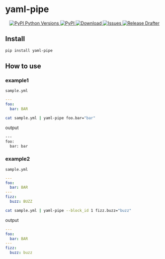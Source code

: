 # yaml-pipe

<p align="center">
  <a href="https://pypi.org/project/yaml-pipe/">
    <img
      alt="PyPI Python Versions"
      src="https://img.shields.io/pypi/pyversions/yaml-pipe"
    />
  </a>
  <a href="https://pypi.org/project/yaml-pipe/">
    <img
      alt="PyPI"
      src="https://img.shields.io/pypi/v/yaml-pipe"
    />
  </a>
  <a href="https://pepy.tech/project/yaml-pipe">
    <img
      alt="Download"
      src="https://pepy.tech/badge/yaml-pipe"
    />
  </a>
  <a href="https://github.com/psf/black">
    <img
      alt="Issues"
      src="https://img.shields.io/badge/code%20style-black-000000.svg"
    />
  </a>
  <a href="https://github.com/pollenjp/yaml-pipe/actions/workflows/release.yml">
    <img
      alt="Release Drafter"
      src="https://github.com/pollenjp/yaml-pipe/actions/workflows/release.yml/badge.svg"
    />
  </a>
</p>

## Install

```sh
pip install yaml-pipe
```

## How to use

### example1

`sample.yml`

```yml
---
foo:
  bar: BAR
````

```sh
cat sample.yml | yaml-pipe foo.bar="bar"
```

output

```txt
---
foo:
  bar: bar
```

### example2

`sample.yml`

```yaml
---
foo:
  bar: BAR
---
fizz:
  buzz: BUZZ
````

```sh
cat sample.yml | yaml-pipe --block_id 1 fizz.buzz="buzz"
```

output

```yaml
---
foo:
  bar: BAR
---
fizz:
  buzz: buzz
```
